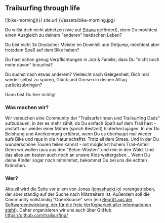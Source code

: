 ## Trailsurfing through life

![bike-morning]({{ site.url }}/assets/bike-morning.jpg)

Du willst dich nicht abhetzen (wie auf [Strava](https://www.strava.com/) gefördert), denn Du möchtest einen Ausgleich zu deinem "anderen" hektischen Leben?

Du bist nicht 3x Deutscher Meister im Downhill und Dirtjump, möchtest aber trotzdem Spaß auf dem Bike haben?

Du hast schon genug Verpflichtungen in Job & Familie, dass Du "nicht noch mehr davon" brauchst?

Du suchst nach etwas anderem? Vielleicht nach Gelegenheit, Dich mal wieder selbst zu spüren, Glück und Grinsen in deinen Alltag zurückzubringen?

Dann bist Du hier richtig!

### Was machen wir?

Wir versuchen eine Community der "TrailsurferInnen und Trailsurfing Dads" aufzubauen, in der es mehr zählt, ob Du einfach Spaß auf dem Trail hast - anstatt nur wieder einer Möhre (sprich Bestzeit) hinterherzujagen. In der Du Belohung und Anerkennung erfährst, wenn Du es überhaupt mal wieder aufs Bike und raus in die Natur schaffst. Trotz all dem Stress. Und in der Du wunderschöne Touren teilen kannst - mit möglichst hohem Trail-Anteil! Denn wir wollen raus aus den "Beton-Wüsten" und rein in den Wald. Und das alles am besten auch noch an unsere Kids weitergeben... Wenn Du deine Kinder sogar noch mitnimmst, bekommst Du bei uns die echten Krönchen.

### Wer?

Aktuell wird die Seite vor allem von Jonas ([jonashackt.io](https://jonashackt.io/)) vorangetrieben, der aber ständig auf der Suche nach Mitstreitern ist. Außerdem soll die Community vollständig "OpenSource" sein (ein [Begriff aus der Softwareentwicklung, der für die freie Verfügbarkeit aller Informationen steht](https://de.wikipedia.org/wiki/Open_Source)). Daher organisieren wir uns auch über GitHub: https://github.com/trailsurfing/
